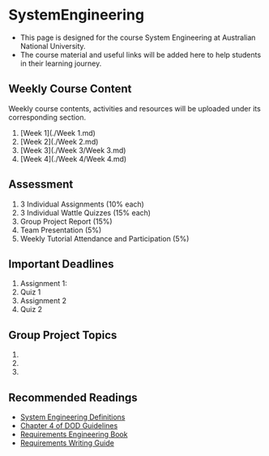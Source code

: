 # SystemEngineering
* This page is designed for the course System Engineering at Australian National University. 
* The course material and useful links will be added here to help students in their learning journey.

## Weekly Course Content
Weekly course contents, activities and resources will be uploaded under its corresponding section.
1. [Week 1](./Week 1.md)
2. [Week 2](./Week 2.md)
3. [Week 3](./Week 3/Week 3.md)
4. [Week 4](./Week 4/Week 4.md)

## Assessment
1. 3 Individual Assignments (10% each)
2. 3 Individual Wattle Quizzes (15% each)
3. Group Project Report (15%)
4. Team Presentation (5%)
5. Weekly Tutorial Attendance and Participation (5%)

## Important Deadlines
1. Assignment 1:
2. Quiz 1
3. Assignment 2
3. Quiz 2

## Group Project Topics
1. 
2. 
3. 

## Recommended Readings
* [System Engineering Definitions](https://wattlecourses.anu.edu.au/mod/resource/view.php?id=2800238)
* [Chapter 4 of DOD Guidelines](https://wattlecourses.anu.edu.au/mod/resource/view.php?id=2800242)
* [Requirements Engineering Book](https://wattlecourses.anu.edu.au/mod/resource/view.php?id=2800243)
* [Requirements Writing Guide](https://wattlecourses.anu.edu.au/mod/resource/view.php?id=2800246)

